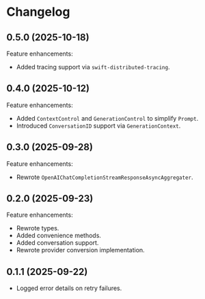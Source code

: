# Changelog

## 0.5.0 (2025-10-18)

Feature enhancements:
- Added tracing support via `swift-distributed-tracing`.

## 0.4.0 (2025-10-12)

Feature enhancements:
- Added `ContextControl` and `GenerationControl` to simplify `Prompt`.
- Introduced `ConversationID` support via `GenerationContext`.

## 0.3.0 (2025-09-28)

Feature enhancements:
- Rewrote `OpenAIChatCompletionStreamResponseAsyncAggregater`.

## 0.2.0 (2025-09-23)

Feature enhancements:
- Rewrote types.
- Added convenience methods.
- Added conversation support.
- Rewrote provider conversion implementation.

## 0.1.1 (2025-09-22)

- Logged error details on retry failures.
